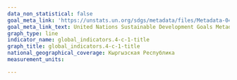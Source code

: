 ```yaml
---
data_non_statistical: false
goal_meta_link: 'https://unstats.un.org/sdgs/metadata/files/Metadata-04-0C-01.pdf '
goal_meta_link_text: United Nations Sustainable Development Goals Metadata (PDF 218 KB)
graph_type: line
indicator_name: global_indicators.4-c-1-title
graph_title: global_indicators.4-c-1-title
national_geographical_coverage: Кыргызская Республика
measurement_units: 

---
```

